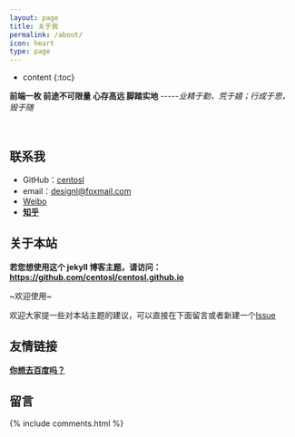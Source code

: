 ```yaml
---
layout: page
title: 关于我
permalink: /about/
icon: heart
type: page
---
```


* content
{:toc}

**前端一枚  前途不可限量  心存高远 脚踏实地**
*-----业精于勤，荒于嬉；行成于思，毁于随*

  <br/>      
 
## 联系我

* GitHub：<a href="https://github.com/centosl" target="_blank">centosl</a>
* email：designl@foxmail.com
* <a href="https://weibo.com/5824704588" target="_blank">Weibo</a>
* <a href="https://www.zhihu.com/people/centosl" target="_blank"><strong>知乎</strong></a>


## 关于本站

**若您想使用这个 jekyll 博客主题，请访问：<a href="https://github.com/centosl/centosl.github.io" target="_blank">https://github.com/centosl/centosl.github.io</a>**

~欢迎使用~

欢迎大家提一些对本站主题的建议，可以直接在下面留言或者新建一个<a href="https://github.com/centosl/centosl.github.io/issues" target="_blank">Issue</a> 



## 友情链接
__<a href="https://www.baidu.com" target="_blank">你想去百度吗？</a>__


## 留言
 {% include comments.html %}
